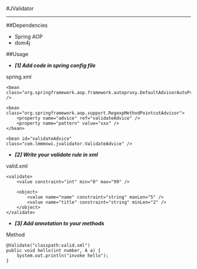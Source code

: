 #JValidator
___
##Dependencies

+ Spring AOP
+ dom4j

##Usage

+ ***[1] Add code in spring config file***

spring.xml
	
	<bean class="org.springframework.aop.framework.autoproxy.DefaultAdvisorAutoProxyCreator" />
	
    <bean class="org.springframework.aop.support.RegexpMethodPointcutAdvisor">
		<property name="advice" ref="validateAdvice" />
		<property name="pattern" value="xxx" />
    </bean>

    <bean id="validateAdvice" class="com.lmmmowi.jvalidator.ValidateAdvice" />

+ ***[2] Write your validate rule in xml***

valid.xml

	<validate>
		<value constraint="int" min="0" max="99" />
	
		<object>
			<value name="name" constraint="string" maxLen="5" />
			<value name="title" constraint="string" minLen="2" />
		</object>
	</validate>


+ ***[3] Add annotation to your methods***

Method

	@Validate("classpath:valid.xml")
	public void hello(int number, A a) {
		System.out.println("invoke hello");
	}